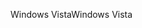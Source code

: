 <span data-ttu-id="eb342-101">Windows Vista</span><span class="sxs-lookup"><span data-stu-id="eb342-101">Windows Vista</span></span>